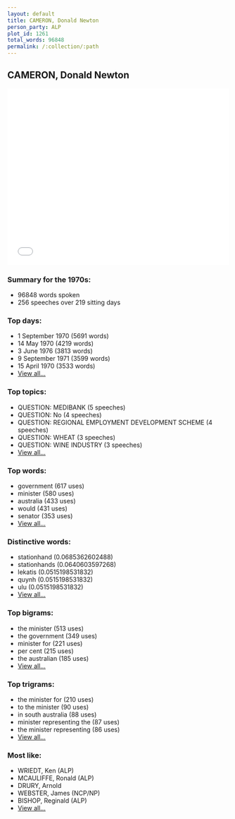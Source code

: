 ```yaml
---
layout: default
title: CAMERON, Donald Newton
person_party: ALP
plot_id: 1261
total_words: 96848
permalink: /:collection/:path
---
```


## CAMERON, Donald Newton

<iframe width="100%" height="400" frameborder="0" scrolling="no" src="//plot.ly/~wragge/1261.embed"></iframe>


### Summary for the 1970s:

* 96848 words spoken
* 256 speeches over 219 sitting days


### Top days:

* 1 September 1970 (5691 words)
* 14 May 1970 (4219 words)
* 3 June 1976 (3813 words)
* 9 September 1971 (3599 words)
* 15 April 1970 (3533 words)
* [View all...](days/)


### Top topics:

* QUESTION: MEDIBANK (5 speeches)
* QUESTION: No (4 speeches)
* QUESTION: REGIONAL EMPLOYMENT DEVELOPMENT SCHEME (4 speeches)
* QUESTION: WHEAT (3 speeches)
* QUESTION: WINE INDUSTRY (3 speeches)
* [View all...](topics/)


### Top words:

* government (617 uses)
* minister (580 uses)
* australia (433 uses)
* would (431 uses)
* senator (353 uses)
* [View all...](words/)


### Distinctive words:

* stationhand (0.0685362602488)
* stationhands (0.0640603597268)
* lekatis (0.0515198531832)
* quynh (0.0515198531832)
* ulu (0.0515198531832)
* [View all...](sig_words/)


### Top bigrams:

* the minister (513 uses)
* the government (349 uses)
* minister for (221 uses)
* per cent (215 uses)
* the australian (185 uses)
* [View all...](bigrams/)


### Top trigrams:

* the minister for (210 uses)
* to the minister (90 uses)
* in south australia (88 uses)
* minister representing the (87 uses)
* the minister representing (86 uses)
* [View all...](trigrams/)


### Most like:

* WRIEDT, Ken (ALP)
* MCAULIFFE, Ronald (ALP)
* DRURY, Arnold 
* WEBSTER, James (NCP/NP)
* BISHOP, Reginald (ALP)
* [View all...](similarities/)
